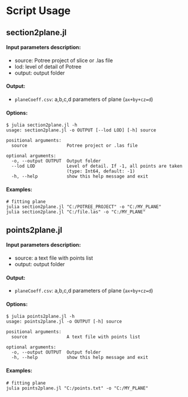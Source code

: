 # Script Usage

## section2plane.jl

#### Input parameters description:
 - source: Potree project of slice or .las file
 - lod: level of detail of Potree
 - output: output folder
#### Output:
 - `planeCoeff.csv`: a,b,c,d parameters of plane (`ax+by+cz=d`)


#### Options:
```
$ julia section2plane.jl -h
usage: section2plane.jl -o OUTPUT [--lod LOD] [-h] source

positional arguments:
  source               Potree project or .las file

optional arguments:
  -o, --output OUTPUT  Output folder
  --lod LOD            Level of detail. If -1, all points are taken
                       (type: Int64, default: -1)
  -h, --help           show this help message and exit
```

#### Examples:

    # fitting plane
    julia section2plane.jl "C:/POTREE_PROJECT" -o "C:/MY_PLANE"
    julia section2plane.jl "C:/file.las" -o "C:/MY_PLANE"

## points2plane.jl

#### Input parameters description:
 - source: a text file with points list
 - output: output folder

#### Output:
 - `planeCoeff.csv`: a,b,c,d parameters of plane (`ax+by+cz=d`)

#### Options:
```
$ julia points2plane.jl -h
usage: points2plane.jl -o OUTPUT [-h] source

positional arguments:
  source               A text file with points list

optional arguments:
  -o, --output OUTPUT  Output folder
  -h, --help           show this help message and exit
```

#### Examples:

    # fitting plane
    julia points2plane.jl "C:/points.txt" -o "C:/MY_PLANE"
